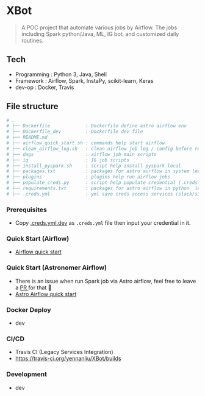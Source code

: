 # XBot
> A POC project that automate various jobs by Airflow. The jobs including Spark python/Java, ML, IG bot, and customized daily routines.

## Tech 
- Programming : Python 3, Java, Shell 
- Framework   : Airflow, Spark, InstaPy, scikit-learn, Keras 
- dev-op      : Docker, Travis  

## File structure

```bash
# .
# ├── Dockerfile             : Dockerfile define astro airflow env 
# ├── Dockerfile_dev         : Dockerfile dev file 
# ├── README.md
# ├── airflow_quick_start.sh : commands help start airflow 
# ├── clean_airflow_log.sh   : clean airflow job log / config before reboost airflow
# ├── dags                   : airflow job main scripts 
# ├── ig                     : IG job scripts 
# ├── install_pyspark.sh     : script help install pyspark local 
# ├── packages.txt           : packages for astro airflow in system level 
# ├── plugins                : plugins help run airflow jobs 
# ├── populate_creds.py      : script help populate credential (.creds.yml) to airflow 
# ├── requirements.txt       : packages for astro airflow in python  level 
# ├── .creds.yml             : yml save creds access services (slack/s3/...) 

```


### Prerequisites
- Copy [.creds.yml.dev](https://github.com/yennanliu/XBot/blob/master/.creds.yml.dev) as `.creds.yml` file then input your credential in it.

### Quick Start (Airflow)
- [Airflow quick start](https://github.com/yennanliu/XBot/blob/master/doc/airflow_quick_start.md)

### Quick Start (Astronomer Airflow)
- There is an issue when run Spark job via Astro airflow, feel free to leave a [ PR ](https://github.com/yennanliu/XBot/pulls)for that 🙏
- [Astro Airflow quick start ](https://github.com/yennanliu/XBot/blob/master/doc/astro_airflow_quick_start.md)

### Docker Deploy 
- dev 

### CI/CD 
- Travis CI (Legacy Services Integration)
- https://travis-ci.org/yennanliu/XBot/builds

### Development 
- dev 
